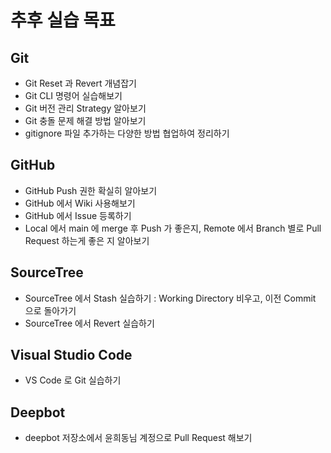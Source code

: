# 추후 실습 목표

## Git 

* Git Reset 과 Revert 개념잡기
* Git CLI 명령어 실습해보기
* Git 버전 관리 Strategy 알아보기
* Git 충돌 문제 해결 방법 알아보기
* gitignore 파일 추가하는 다양한 방법 협업하여 정리하기

## GitHub 

* GitHub Push 권한 확실히 알아보기
* GitHub 에서 Wiki 사용해보기
* GitHub 에서 Issue 등록하기
* Local 에서 main 에 merge 후 Push 가 좋은지, Remote 에서 Branch 별로 Pull Request 하는게 좋은 지 알아보기

## SourceTree

* SourceTree 에서 Stash 실습하기 : Working Directory 비우고, 이전 Commit 으로 돌아가기
* SourceTree 에서 Revert 실습하기

## Visual Studio Code

* VS Code 로 Git 실습하기

## Deepbot 

* deepbot 저장소에서 윤희동님 계정으로 Pull Request 해보기

